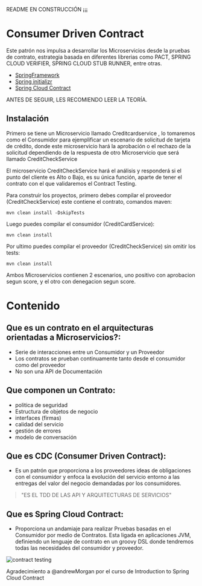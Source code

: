 README EN CONSTRUCCIÓN ¡¡¡


# Consumer Driven Contract

Este patrón nos impulsa a desarrollar los Microservicios desde la pruebas de contrato, estrategia basada en diferentes librerias como PACT, SPRING CLOUD VERIFIER, SPRING CLOUD STUB RUNNER, entre otras. 

- [SpringFramework](https://spring.io/)
- [Spring initializr](https://start.spring.io/)
- [Spring Cloud Contract](https://spring.io/projects/spring-cloud-contract)


ANTES DE SEGUIR, LES RECOMIENDO LEER LA TEORÍA.

## Instalación

Primero se tiene un Microservicio llamado Creditcardservice ,  lo tomaremos como el Consumidor para ejemplificar un escenario de solicitud de tarjeta de crédito, donde este microservicio hará la aprobación o el rechazo de la solicitud dependiendo de la respuesta de otro Microservicio que será llamado CreditCheckService 

El microservicio CreditCheckService hará el análisis y responderá si el punto del cliente es Alto o Bajo, es su única función, aparte de tener el contrato con el que validaremos el Contract Testing.


Para construir los proyectos, primero debes compilar el proveedor (CreditCheckService) este contiene el contrato, comandos maven:

```
mvn clean install -DskipTests
```

Luego puedes compilar el consumidor (CreditCardService):

```
mvn clean install
```
Por ultimo puedes compilar el proveedor (CreditCheckService) sin omitir los tests:

```
mvn clean install
```

Ambos Microservicios contienen 2 escenarios, uno positivo con aprobacion segun score, y el otro con denegacion segun score.

# Contenido

## Que es un contrato en el arquitecturas orientadas a Microservicios?:

  - Serie de interacciones entre un Consumidor y un Proveedor
  - Los contratos se prueban continuamente tanto desde el consumidor como del proveedor
  - No son una API de Documentación
  
## Que componen un Contrato:
  - politica de seguridad
  - Estructura de objetos de negocio
  - interfaces (firmas)
  - calidad del servicio
  - gestión de errores
  - modelo de conversación
  
## Que es CDC (Consumer Driven Contract):
  - Es un patrón que proporciona a los proveedores ideas de obligaciones con el consumidor y enfoca la evolución del servicio entorno a las entregas del valor del negocio demandadas por los consumidores.
   > "ES EL TDD DE LAS API Y ARQUITECTURAS DE SERVICIOS"
  
## Que es Spring Cloud Contract:
  - Proporciona un andamiaje para realizar Pruebas basadas en el Consumidor por medio de Contratos. Esta ligada en aplicaciones JVM, definiendo un lenguaje de contrato en un groovy DSL donde tendremos todas las necesidades del consumidor y proveedor.
  

![contract testing](https://www.xenonstack.com/wp-content/uploads/xenonstack-contract-testing.png)




Agradecimiento a @andrewMorgan por el curso de Introduction to Spring Cloud Contract




